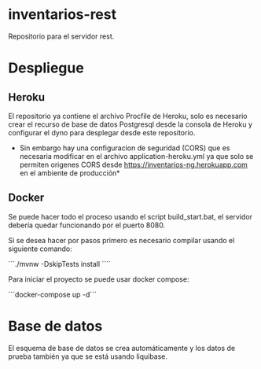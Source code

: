 # inventarios-rest
Repositorio para el servidor rest.

# Despliegue

## Heroku

El repositorio ya contiene el archivo Procfile de Heroku, solo es necesario crear el recurso de base de datos Postgresql desde la consola de Heroku y configurar el dyno para desplegar desde este repositorio.

* Sin embargo hay una configuracion de seguridad (CORS) que es necesaria modificar en el archivo application-heroku.yml ya que solo se permiten origenes CORS desde https://inventarios-ng.herokuapp.com en el ambiente de producción*

## Docker

Se puede hacer todo el proceso usando el script build_start.bat, el servidor debería quedar funcionando por el puerto 8080.

Si se desea hacer por pasos primero es necesario compilar usando el siguiente comando:

´´´./mvnw -DskipTests install ´´´´

Para iniciar el proyecto se puede usar docker compose:

´´´docker-compose up -d´´´



# Base de datos

El esquema de base de datos se crea automáticamente y los datos de prueba también ya que se está usando liquibase.


